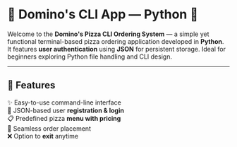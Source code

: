 # 🍕 Domino's CLI App — Python 🐍

Welcome to the **Domino's Pizza CLI Ordering System** — a simple yet functional terminal-based pizza ordering application developed in **Python**.  
It features **user authentication** using **JSON** for persistent storage. Ideal for beginners exploring Python file handling and CLI design.

---

## 🚀 Features

✨ Easy-to-use command-line interface  
🔐 JSON-based user **registration & login**  
📋 Predefined pizza **menu with pricing**  
🛒 Seamless order placement  
❌ Option to **exit** anytime
